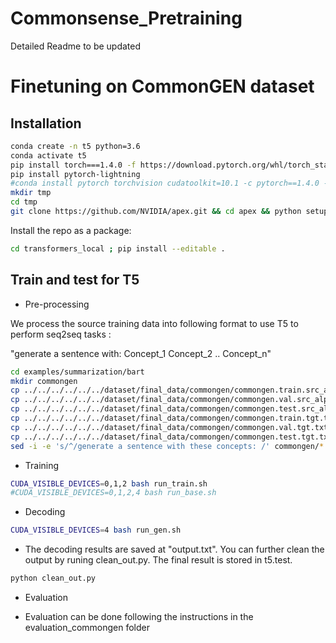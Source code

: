 # Commonsense_Pretraining

Detailed Readme to be updated

# Finetuning on CommonGEN dataset

## Installation

```bash
conda create -n t5 python=3.6
conda activate t5
pip install torch===1.4.0 -f https://download.pytorch.org/whl/torch_stable.html
pip install pytorch-lightning
#conda install pytorch torchvision cudatoolkit=10.1 -c pytorch==1.4.0 -n t5
mkdir tmp
cd tmp
git clone https://github.com/NVIDIA/apex.git && cd apex && python setup.py install --cuda_ext --cpp_ext
```

Install the repo as a package:
```bash
cd transformers_local ; pip install --editable .
```



## Train and test for T5

- Pre-processing

We process the source training data into following format to use T5 to perform seq2seq tasks :

"generate a sentence with: Concept_1 Concept_2 .. Concept_n"
```bash
cd examples/summarization/bart
mkdir commongen
cp ../../../../../../dataset/final_data/commongen/commongen.train.src_alpha.txt commongen/train.source
cp ../../../../../../dataset/final_data/commongen/commongen.val.src_alpha.txt commongen/val.source
cp ../../../../../../dataset/final_data/commongen/commongen.test.src_alpha.txt commongen/test.source
cp ../../../../../../dataset/final_data/commongen/commongen.train.tgt.txt commongen/train.target
cp ../../../../../../dataset/final_data/commongen/commongen.val.tgt.txt commongen/val.target
cp ../../../../../../dataset/final_data/commongen/commongen.test.tgt.txt commongen/test.target
sed -i -e 's/^/generate a sentence with these concepts: /' commongen/*.source 
```

- Training

```bash
CUDA_VISIBLE_DEVICES=0,1,2 bash run_train.sh
#CUDA_VISIBLE_DEVICES=0,1,2,4 bash run_base.sh
```

- Decoding

```bash
CUDA_VISIBLE_DEVICES=4 bash run_gen.sh
```

- The decoding results are saved at "output.txt". You can further clean the output by runing clean_out.py. The final result is stored in t5.test.
```bash
python clean_out.py
```

- Evaluation

- Evaluation can be done following the instructions in the evaluation_commongen folder
